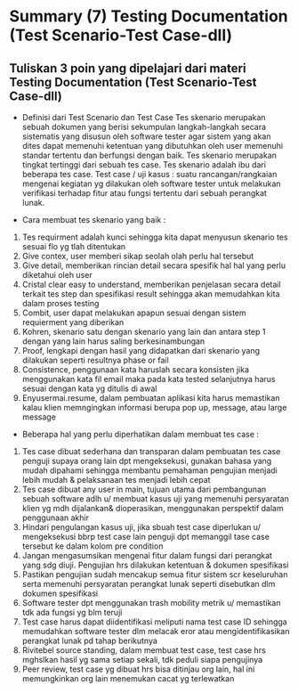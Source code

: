 # Summary (7) Testing Documentation (Test Scenario-Test Case-dll)
## Tuliskan 3 poin yang dipelajari dari materi  Testing Documentation (Test Scenario-Test Case-dll)

- Definisi dari Test Scenario dan Test Case
Tes skenario merupakan sebuah dokumen yang berisi sekumpulan langkah-langkah secara sistematis yang disusun oleh software tester agar sistem yang akan dites dapat memenuhi ketentuan yang dibutuhkan oleh user memenuhi standar tertentu dan berfungsi dengan baik. Tes skenario merupakan tingkat tertinggi dari sebuah tes case. Tes skenario adalah ibu dari beberapa tes case. Test case / uji kasus : suatu rancangan/rangkaian mengenai kegiatan yg dilakukan oleh software tester untuk melakukan verifikasi terhadap fitur atau fungsi tertentu dari sebuah perangkat lunak.

- Cara membuat tes skenario yang baik :
1.	Tes requirment adalah kunci sehingga kita dapat menyusun skenario tes sesuai flo yg tlah ditentukan
2.	Give contex, user memberi sikap seolah olah perlu hal tersebut
3.	Give detail, memberikan rincian detail secara spesifik hal hal yang perlu diketahui oleh user
4.	Cristal clear easy to understand, memberikan penjelasan secara detail terkait tes step dan spesifikasi result sehingga akan memudahkan kita dalam proses testing
5.	Combit, user dapat melakukan apapun sesuai dengan sistem requierment yang diberikan
6.	Kohren, skenario satu dengan skenario yang lain dan antara step 1 dengan yang lain harus saling berkesinambungan
7.	Proof, lengkapi dengan hasil yang didapatkan dari skenario yang dilakukan seperti resultnya phase or fail
8.	Consistence, penggunaan kata haruslah secara konsisten jika menggunakan kata fil email maka pada kata tested selanjutnya harus sesuai dengan kata yg ditulis di awal
9.	Enyusermai.resume, dalam pembuatan aplikasi kita harus memastikan kalau klien memngingkan informasi berupa pop up, message, atau large message

- Beberapa hal yang perlu diperhatikan dalam membuat tes case :
1.	Tes case dibuat sederhana dan transparan dalam pembuatan tes case penguji supaya orang lain dpt mengeksekusi, gunakan bahasa yang mudah dipahami sehingga membantu pemahaman pengujian menjadi lebih mudah & pelaksanaan tes menjadi lebih cepat
2.	Tes case dibuat any user in main, tujuan utama dari pembangunan sebuah software adlh u/ membuat kasus uji yang memenuhi persyaratan klien yg mdh dijalankan& dioperasikan, menggunakan perspektif dalam penggunaan akhir
3.	Hindari pengulangan kasus uji, jika sbuah test case diperlukan u/ mengeksekusi bbrp test case lain penguji dpt memanggil tase case tersebut ke dalam kolom pre condition
4.	Jangan mengasumsikan mengenai fitur dalam fungsi dari perangkat yang sdg diuji. Pengujian hrs dilakukan ketentuan & dokumen spesifikasi
5.	Pastikan pengujian sudah mencakup semua fitur sistem scr keseluruhan serta memenuhi persyaratan perangkat lunak seperti disebutkan dlm dokumen spesifikasi
6.	Software tester dpt menggunakan trash mobility metrik u/ memastikan tdk ada fungsi yg blm teruji
7.	Test case harus dapat diidentifikasi meliputi nama test case ID sehingga memudahkan software tester dlm melacak eror atau mengidentifikasikan perangkat lunak pd tahap berikutnya
8.	Rivitebel source standing, dalam membuat test case, test case hrs mghslkan hasil yg sama setiap sekali, tdk peduli siapa pengujinya
9.	Peer review, test case yg dibuat hrs bisa ditinjau org lain, hal ini memungkinkan org lain menemukan cacat yg terlewatkan
 